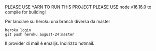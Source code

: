 PLEASE USE YARN TO RUN THIS PROJECT
PLEASE USE node v16.16.0 to compile for building!


Per lanciare su heroku una branch diversa da master
```
heroku login
git push heroku august-24:master 
```

Il provider di mail è emailjs. Indirizzo hotmail.